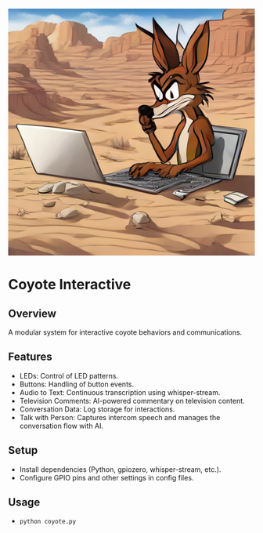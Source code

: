 ![Coyote Image](coyote.png)

# Coyote Interactive

## Overview
A modular system for interactive coyote behaviors and communications.

## Features
- LEDs: Control of LED patterns.
- Buttons: Handling of button events.
- Audio to Text: Continuous transcription using whisper-stream.
- Television Comments: AI-powered commentary on television content.
- Conversation Data: Log storage for interactions.
- Talk with Person: Captures intercom speech and manages the conversation flow with AI.

## Setup
- Install dependencies (Python, gpiozero, whisper-stream, etc.).
- Configure GPIO pins and other settings in config files.

## Usage
- `python coyote.py`
